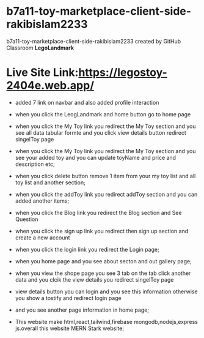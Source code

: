 # b7a11-toy-marketplace-client-side-rakibislam2233
b7a11-toy-marketplace-client-side-rakibislam2233 created by GitHub Classroom
**LegoLandmark**
# Live Site Link:https://legostoy-2404e.web.app/
* added 7 link on navbar and also added profile interaction
* when you click the LeogLandmark and home button go to home page
* when you click the My Toy link  you redirect the My Toy section and you see all data tabular formte and you click view details button redirect singelToy page
* when you click the My Toy link you redirect  the My Toy section and you see your added toy and you can update toyName and price and description etc;
* when you click delete button remove 1 item from your my toy list and all toy list and another section;
* when you click the addToy link you redirect addToy  section and you can added another items;
* when you click the Blog link you redirect the Blog section and See Question 
* when you click the sign up link you redirect then sign up section and create a new account
* when you click the login link you redirect the Login page;
* when you home page and you see about secton and out gallery page;
* when you view the shope page you see 3 tab on the tab click another data and you clcik the view details you redirect singelToy page
* view details button you can login and you see this information otherwise you show a tostify and redirect login page
* and you see another page information in home page;

* This website make html,react,tailwind,firebase mongodb,nodejs,express js.overall this website MERN Stark website;